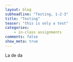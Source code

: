 ```yaml
---
layout: blog
subheadline: "Testing, 1-2-3"
title: "Testing"
teaser: "this is only a test"
categories:
    - in-class assignments
comments: false
show_meta: true
---
```


La de da